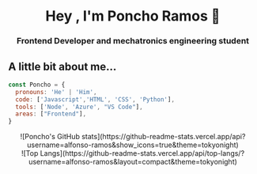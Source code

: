 <h1 align="center">Hey , I'm Poncho Ramos 👋</h1>
<h3 align="center">Frontend Developer and mechatronics engineering student</h3>

## A little bit about me...

```javascript
const Poncho = {
  pronouns: 'He' | 'Him',
  code: ['Javascript','HTML', 'CSS', 'Python'], 
  tools: ['Node', 'Azure', "VS Code"],
  areas: ["Frontend"],
}
```
<div align="center">
  ![Poncho's GitHub stats](https://github-readme-stats.vercel.app/api?username=alfonso-ramos&show_icons=true&theme=tokyonight)
</div>
<div align="center">
  ![Top Langs](https://github-readme-stats.vercel.app/api/top-langs/?username=alfonso-ramos&layout=compact&theme=tokyonight)
</div>
